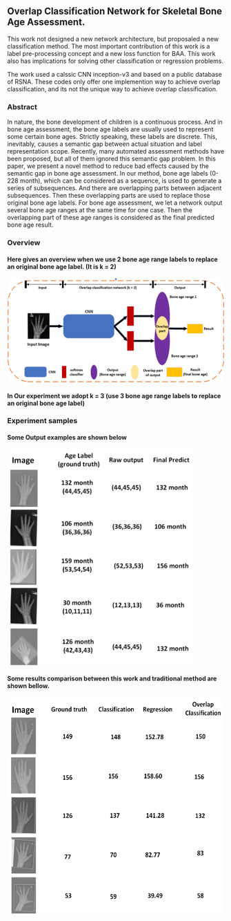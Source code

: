 ## Overlap Classification Network for Skeletal Bone Age Assessment.

This work not designed a new network architecture, but proposaled a new classification method. The most important contribution of this work is a label pre-processing concept and a new loss function for BAA. This work also has implications for solving other classification or regression problems.

The work used a calssic CNN inception-v3 and based on a public database of RSNA. These codes only offer one implemention way to achieve overlap classification, and its not the unique way to achieve overlap classification.

### Abstract
In nature, the bone development of children is a continuous process. And in bone age assessment, the bone age labels are usually used to represent some certain bone ages. Strictly speaking, these labels are discrete. This, inevitably, causes a semantic gap between actual situation and label representation scope. Recently, many automated assessment methods have been proposed, but all of them ignored this semantic gap problem. In this paper, we present a novel method to reduce bad effects caused by the semantic gap in bone age assessment. In our method, bone age labels (0-228 month), which can be considered as a sequence, is used to generate a series of subsequences. And there are overlapping parts between adjacent subsequences. Then these overlapping parts are used to replace those original bone age labels. For bone age assessment, we let a network output several bone age ranges at the same time for one case. Then the overlapping part of these age ranges is considered as the final predicted bone age result. 
### Overview
#### Here gives an overview when we use 2 bone age range labels to replace an original bone age label. (It is k = 2)
![overview](Img/overview.png)
#### In Our experiment we adopt k = 3 (use 3 bone age range labels to replace an original bone age label)
### Experiment samples
#### Some Output examples are shown below
<img src="Img/Output.png"  height="500" >

#### Some results comparison between this work and traditional method are shown bellow.
<img src="Img/compare.png"  height="500" >
